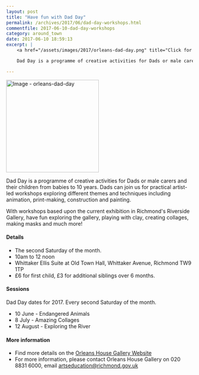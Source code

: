 ```yaml
---
layout: post
title: "Have fun with Dad Day"
permalink: /archives/2017/06/dad-day-workshops.html
commentfile: 2017-06-10-dad-day-workshops
category: around_town
date: 2017-06-10 18:59:13
excerpt: |
    <a href="/assets/images/2017/orleans-dad-day.png" title="Click for a larger image"><img src="/assets/images/2017/orleans-dad-day-thumb.png" width="150" alt="Image - orleans-dad-day"  class="photo right"/></a>

    Dad Day is a programme of creative activities for Dads or male carers and their children from babies to 10 years. Dads can join us for practical artist-led workshops exploring different themes and techniques including animation, print-making, construction and painting.

---
```


<a href="/assets/images/2017/orleans-dad-day.png" title="Click for a larger image"><img src="/assets/images/2017/orleans-dad-day-thumb.png" width="250" alt="Image - orleans-dad-day"  class="photo right"/></a>



Dad Day is a programme of creative activities for Dads or male carers and their children from babies to 10 years. Dads can join us for practical artist-led workshops exploring different themes and techniques including animation, print-making, construction and painting.

With workshops based upon the current exhibition in Richmond's Riverside Gallery, have fun exploring the gallery, playing with clay, creating collages, making masks and much more!

#### Details

* The second Saturday of the month.
* 10am to 12 noon
* Whittaker Ellis Suite at Old Town Hall, Whittaker Avenue, Richmond TW9 1TP
* &pound;6 for first child, &pound;3 for additional siblings over 6 months.

#### Sessions

Dad Day dates for 2017. Every second Saturday of the month.

* 10 June - Endangered Animals
* 8 July - Amazing Collages
* 12 August - Exploring the River

#### More information

* Find more details on the [Orleans House Gallery Website](http://www.richmond.gov.uk/home/services/arts/orleans_house_gallery/arts_education/activities_for_families_at_orleans_house_gallery/borough_wide_families.htm)
* For more information, please contact Orleans House Gallery on 020 8831 6000, email [artseducation@richmond.gov.uk](mailto:artseducation@richmond.gov.uk)
